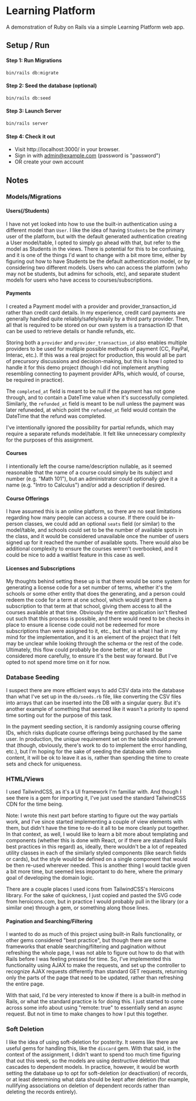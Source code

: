 # Learning Platform

A demonstration of Ruby on Rails via a simple Learning Platform web app.

## Setup / Run

#### Step 1: Run Migrations

`bin/rails db:migrate`

#### Step 2: Seed the database (optional)

`bin/rails db:seed`

#### Step 3: Launch Server

`bin/rails server`

#### Step 4: Check it out

- Visit http://localhost:3000/ in your browser.
- Sign in with admin@example.com (password is "password")
- OR create your own account

## Notes

### Models/Migrations

#### Users(/Students)

I have not yet looked into how to use the built-in authentication using a different model than `User`. I like the idea
of having `Students` be the primary user of the platform, but with the default generated authentication creating a User
model/table, I opted to simply go ahead with that, but refer to the model as Students in the views. There is potential
for this to be confusing, and it is one of the things I'd want to change with a bit more time, either by figuring out
how to have Students be the default authentication model, or by considering two different models. Users who can access
the platform (who may not be students, but admins for schools, etc), and separate student models for users who have
access to courses/subscriptions.

#### Payments

I created a Payment model with a provider and provider_transaction_id rather than credit card details. In my experience,
credit card payments are generally handled quite reliably/safely/easily by a third party provider. Then, all that is
required to be stored on our own system is a transaction ID that can be used to retrieve details or handle refunds, etc.

Storing both a `provider` and `provider_transaction_id` also enables multiple providers to be used for multiple possible
methods of payment (CC, PayPal, Interac, etc.). If this was a real project for production, this would all be part of
precursory discussions and decision-making, but this is how I opted to handle it for this demo project (though I did not
implement anything resembling connecting to payment provider APIs, which would, of course, be required in practice).

The `completed_at` field is meant to be null if the payment has not gone through, and to contain a DateTime value when
it's successfully completed. Similarly, the `refunded_at` field is meant to be null unless the payment was later
refuneded, at which point the `refunded_at` field would contain the DateTime that the refund was completed.

I've intentionally ignored the possibility for partial refunds, which may require a separate refunds model/table. It
felt like unnecessary complexity for the purposes of this assignment.

#### Courses

I intentionally left the course name/description nullable, as it seemed reasonable that the name of a course could
simply be its subject and number (e.g. "Math 101"), but an administrator could optionally give it a name (e.g. "Intro to
Calculus") and/or add a description if desired.

#### Course Offerings

I have assumed this is an online platform, so there are no seat limitations regarding how many people can access a
course. If there could be in-person classes, we could add an optional `seats` field (or similar) to the model/table, and
schools could set to be the number of available spots in the class, and it would be considered unavailable once the
number of users signed up for it reached the number of available spots. There would also be additional complexity to
ensure the courses weren't overbooked, and it could be nice to add a waitlist feature in this case as well.

#### Licenses and Subscriptions

My thoughts behind setting these up is that there would be some system for generating a license code for a set number of
terms, whether it's the schools or some other entity that does the generating, and a person could redeem the code for a
term at one school, which would grant them a subscription to that term at that school, giving them access to all the
courses available at that time. Obviously the entire application isn't fleshed out such that this process is possible,
and there would need to be checks in place to ensure a license code could not be redeemed for more subscriptions than
were assigned to it, etc., but that is what I had in my mind for the implementation, and it is an element of the project
that I felt may be unclear while looking through the schema or the rest of the code.
Ultimately, this flow could probably be done better, or at least be considered more carefully, to ensure it's the best
way forward. But I've opted to not spend more time on it for now.

### Database Seeding

I suspect there are more efficient ways to add CSV data into the database than what I've set up in the
`db/seeds.rb` file, like converting the CSV files into arrays that can be inserted into the DB with a singular query.
But it's another example of something that seemed like it wasn't a priority to spend time sorting out for the purpose of
this task.

In the payment seeding section, it is randomly assigning course offering IDs, which risks duplicate course offerings
being purchased by the same user. In production, the unique requirement set on the table should prevent that (though,
obviously, there's work to do to implement the error handling, etc.), but I'm hoping for the sake of seeding the
database with demo content, it will be ok to leave it as is, rather than spending the time to create sets and check for
uniqueness.

### HTML/Views

I used TailwindCSS, as it's a UI framework I'm familiar with. And though I see there is a gem for importing it, I've
just used the standard TailwindCSS CDN for the time being.

Note: I wrote this next part before starting to figure out the way partials work, and I've since started implementing
a couple of view elements with them, but didn't have the time to re-do it all to be more cleanly put together.
In that context, as well, I would like to learn a bit more about templating and components (whether this is done with
React, or if there are standard Rails best practices in this regard) as, ideally, there wouldn't be a lot of repeated
utility classes in each of the similarly styled components (like search fields or cards), but the style would be defined
on a single component that would be then re-used wherever needed. This is another thing I would tackle given a bit more
time, but seemed less important to do here, where the primary goal of developing the domain logic.

There are a couple places I used icons from TailwindCSS's Heroicons library. For the sake of quickness, I just copied
and pasted the SVG code from heroicons.com, but in practice I would probably pull in the library (or a similar one)
through a gem, or something along those lines.

#### Pagination and Searching/Filtering

I wanted to do as much of this project using built-in Rails functionality, or other gems considered "best practice", but
though there are some frameworks that enable searching/filtering and pagination without refreshing the whole page, I was
not able to figure out how to do that with Rails before I was feeling pressed for time. So, I've implemented this
functionality using AJAX to make the requests, and set up the controller to recognize AJAX requests differently than
standard GET requests, returning only the parts of the page that need to be updated, rather than refreshing the entire
page.

With that said, I'd be very interested to know if there is a built-in method in Rails, or what the standard practice is
for doing this. I just started to come across some info about using "remote: true" to essentially send an async request.
But not in time to make changes to how I put this together.

### Soft Deletion

I like the idea of using soft-deletion for posterity. It seems like there are useful gems for handling this, like the
`discard` gem. With that said, in the context of the assignment, I didn't want to spend too much time figuring that out
this week, so the models are using destructive deletion that cascades to dependent models. In practice, however, it
would be worth setting the database up to opt for soft-deletion (or deactivation) of records, or at least determining
what data should be kept after deletion (for example, nullifying associations on deletion of dependent records rather
than deleting the records entirely).
